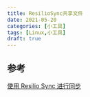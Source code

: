 ```yaml
---
title: ResilioSync共享文件
date: 2021-05-20
categories: [小工具]
tags: [Linux,小工具]
draft: true
---
```


## 参考

[使用 Resilio Sync 进行同步](http://shuokay.com/2017/03/07/resilio-sync/)